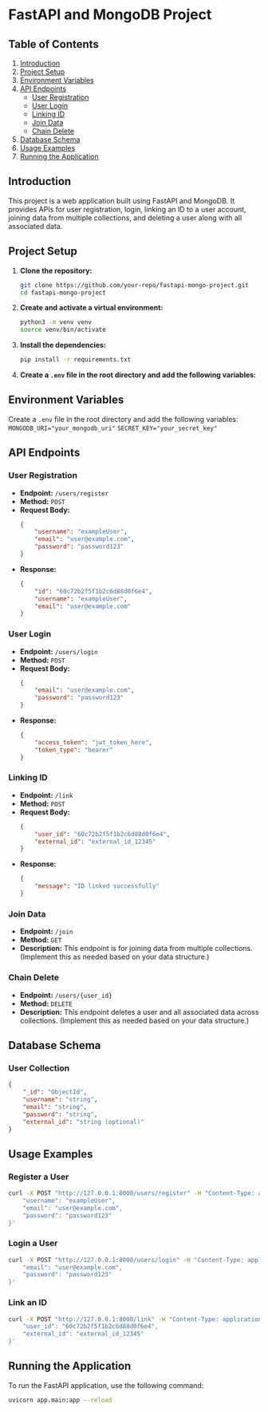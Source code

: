 # FastAPI and MongoDB Project

## Table of Contents

1. [Introduction](#introduction)
2. [Project Setup](#project-setup)
3. [Environment Variables](#environment-variables)
4. [API Endpoints](#api-endpoints)
    - [User Registration](#user-registration)
    - [User Login](#user-login)
    - [Linking ID](#linking-id)
    - [Join Data](#join-data)
    - [Chain Delete](#chain-delete)
5. [Database Schema](#database-schema)
6. [Usage Examples](#usage-examples)
7. [Running the Application](#running-the-application)

## Introduction

This project is a web application built using FastAPI and MongoDB. It provides APIs for user registration, login, linking an ID to a user account, joining data from multiple collections, and deleting a user along with all associated data.

## Project Setup

1. **Clone the repository:**
    ```bash
    git clone https://github.com/your-repo/fastapi-mongo-project.git
    cd fastapi-mongo-project
    ```

2. **Create and activate a virtual environment:**
    ```bash
    python3 -m venv venv
    source venv/bin/activate
    ```

3. **Install the dependencies:**
    ```bash
    pip install -r requirements.txt
    ```

4. **Create a `.env` file in the root directory and add the following variables:**

## Environment Variables

Create a `.env` file in the root directory and add the following variables:
``MONGODB_URI="your_mongodb_uri"``
``SECRET_KEY="your_secret_key"``

## API Endpoints

### User Registration

- **Endpoint:** `/users/register`
- **Method:** `POST`
- **Request Body:**
    ```json
    {
        "username": "exampleUser",
        "email": "user@example.com",
        "password": "password123"
    }
    ```
- **Response:**
    ```json
    {
        "id": "60c72b2f5f1b2c6d88d0f6e4",
        "username": "exampleUser",
        "email": "user@example.com"
    }
    ```

### User Login

- **Endpoint:** `/users/login`
- **Method:** `POST`
- **Request Body:**
    ```json
    {
        "email": "user@example.com",
        "password": "password123"
    }
    ```
- **Response:**
    ```json
    {
        "access_token": "jwt_token_here",
        "token_type": "bearer"
    }
    ```

### Linking ID

- **Endpoint:** `/link`
- **Method:** `POST`
- **Request Body:**
    ```json
    {
        "user_id": "60c72b2f5f1b2c6d88d0f6e4",
        "external_id": "external_id_12345"
    }
    ```
- **Response:**
    ```json
    {
        "message": "ID linked successfully"
    }
    ```

### Join Data

- **Endpoint:** `/join`
- **Method:** `GET`
- **Description:** This endpoint is for joining data from multiple collections. (Implement this as needed based on your data structure.)

### Chain Delete

- **Endpoint:** `/users/{user_id}`
- **Method:** `DELETE`
- **Description:** This endpoint deletes a user and all associated data across collections. (Implement this as needed based on your data structure.)

## Database Schema

### User Collection

```json
{
    "_id": "ObjectId",
    "username": "string",
    "email": "string",
    "password": "string",
    "external_id": "string (optional)"
}
```

## Usage Examples

### Register a User

```bash
curl -X POST "http://127.0.0.1:8000/users/register" -H "Content-Type: application/json" -d '{
    "username": "exampleUser",
    "email": "user@example.com",
    "password": "password123"
}'
```
### Login a User

```bash
curl -X POST "http://127.0.0.1:8000/users/login" -H "Content-Type: application/json" -d '{
    "email": "user@example.com",
    "password": "password123"
}'
```

### Link an ID

```bash
curl -X POST "http://127.0.0.1:8000/link" -H "Content-Type: application/json" -d '{
    "user_id": "60c72b2f5f1b2c6d88d0f6e4",
    "external_id": "external_id_12345"
}'
```
## Running the Application

To run the FastAPI application, use the following command:

```bash
uvicorn app.main:app --reload
```
